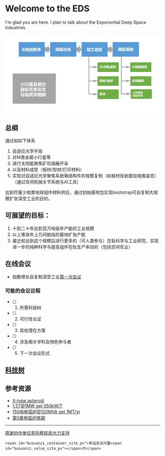 # Welcome to the EDS

I'm glad you are here. I plan to talk about the Exponential Deep Space Industries.

[![diagram of the proposed exponential deep space industries](imgs/eds-diagram.png)](tech-tree.html)

<!-- ## Mission & Principle

* 人类已经开始产生星球范围内大规模的影响，这标志着，封闭体系，扩展，AI与人类新的空间
* 大规模的空间工业基础是进入跨行星文明的基石
* 规模性空间工业作为进一步大科学仪器、人类在空间生活、更大规模种类工业空间化实现部分自给自足
* 尽量使用货架技术或原型经大规模验证的准货架技术

[talk given in pusoft of **from AI to space**](fromAI2Space-pusoft-talkshow-compressed.pdf)

自动化复制炼钢太阳灶 -->

## 总纲

通过如如下体系

1. 自适应光学手段
2. 对M类金属小行星等
3. 进行太阳能聚焦矿坑熔融开采
4. 以及材料成型（板材/型材/打印材料）
5. 实现对自适应光学聚焦系统等结构件的规模复制（如板材反射面加电推姿态）（通过空间机械关节系统与AI工具）

达到尽量少依靠地球组件材料供应，通过初始基地包实现bootstrap可自复制大规模扩张深空工业的目的。

## 可展望的目标：

1. 十到二十年达到百万吨级年产能的工业规模
2. 以上等效年上万间舱段的基地扩张产能
3. 接近和达到这个规模后进行更多的（可人类参与）在轨科学与工业研究，实现进一步的纯粹科学与提高组件在轨生产率目的（包括空间农业）

## 在线会议

* 指数增长自复制深空工业[第一次会议](meeting-notes/2018-09.md)

### 可能的会议议程

- [ ] 1. 所需科技树
- [ ] 2. 可行性论证
- [ ] 3. 其他潜在方案
- [ ] 4. 涉及相关学科及物色参与者
- [ ] 5. 下一次会议形式

## [科技树](tech-tree.html)


## 参考资源

* [X-type asteroid](https://en.wikipedia.org/wiki/X-type_asteroid)
* [1.5T@1MW get 550kW/T](https://detail.1688.com/offer/577804870498.html)
* [150吨电弧炉@120MVA get 1MT/yr](http://mecc.sinosteel.com/service_content.aspx?id=3327)
* [第5章电弧炉炼钢](http://www1.xpc.edu.cn/dhl/flash/4/%E7%AC%AC5%E7%AB%A0%E7%94%B5%E5%BC%A7%E7%82%89%E7%82%BC%E9%92%A2.pdf)

---
[感谢协作单位星际移民局大力支持](https://github.com/InterImm/roundTable/issues/4)

<script async src="//busuanzi.ibruce.info/busuanzi/2.3/busuanzi.pure.mini.js"></script>
    <span id="busuanzi_container_site_pv">本站总访问量<span id="busuanzi_value_site_pv"></span>次</span>

<!-- ## Let me know several or a few

* one
* two
* ..

is this really what i'm looking for?

## How this happened?

* automatic jekyll? -->
